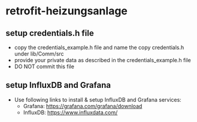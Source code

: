 # retrofit-heizungsanlage



## setup credentials.h file
* copy the credentials_example.h file and name the copy credentials.h under lib/Comm/src
* provide your private data as described in the credentials_example.h file
* DO NOT commit this file


## setup InfluxDB and Grafana
* Use following links to install & setup InfluxDB and Grafana services:
  - Grafana: https://grafana.com/grafana/download
  - InfluxDB: https://www.influxdata.com/
